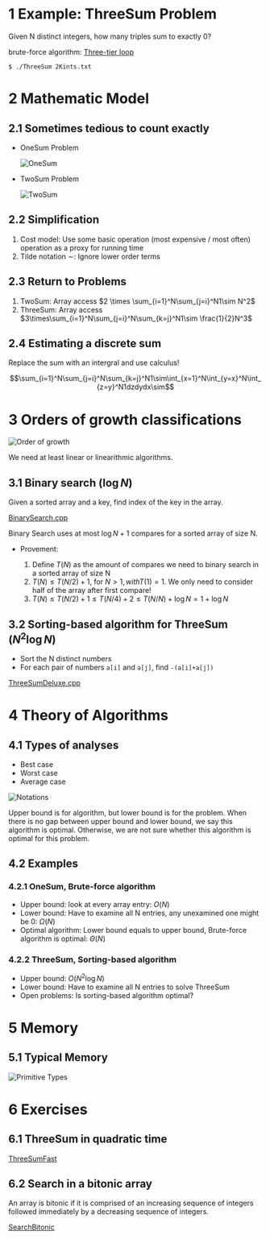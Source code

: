 # 1 Example: ThreeSum Problem
Given N distinct integers, how many triples sum to exactly 0?

brute-force algorithm: [Three-tier loop](Exercises/1.4%20Analysis%20of%20Algorithms/ThreeSum.cpp)
```
$ ./ThreeSum 2Kints.txt
```

# 2 Mathematic Model
## 2.1 Sometimes tedious to count exactly
- OneSum Problem
  
  ![OneSum](Images/OneSum.png)

- TwoSum Problem
  
  ![TwoSum](Images/TwoSum.png)

## 2.2 Simplification
1. Cost model: Use some basic operation (most expensive / most often) operation as a proxy for running time
2. Tilde notation $\sim$: Ignore lower order terms

## 2.3 Return to Problems
1. TwoSum: Array access $2 \times \sum_{i=1}^N\sum_{j=i}^N1\sim N^2$
2. ThreeSum: Array access $3\times\sum_{i=1}^N\sum_{j=i}^N\sum_{k=j}^N1\sim \frac{1}{2}N^3$

## 2.4 Estimating a discrete sum
Replace the sum with an intergral and use calculus!

$$\sum_{i=1}^N\sum_{j=i}^N\sum_{k=j}^N1\sim\int_{x=1}^N\int_{y=x}^N\int_{z=y}^N1dzdydx\sim$$

# 3 Orders of growth classifications

![Order of growth](Images/growthOrder.png)

We need at least linear or linearithmic algorithms.

## 3.1 Binary search ($\log N$)
Given a sorted array and a key, find index of the key in the array.

[BinarySearch.cpp](Exercises/1.4%20Analysis%20of%20Algorithms/BInarySearch.cpp)

Binary Search uses at most $\log N+1$ compares for a sorted array of size N.

- Provement:
  
  1. Define $T(N)$ as the amount of compares we need to binary search in a sorted array of size N
  2. $T(N)\leq T(N/2) + 1,\ \text{for } N>1, with T(1)=1$. We only need to consider half of the array after first compare!
  3. $T(N)\leq T(N/2) + 1\leq T(N/4) + 2\leq T(N/N) + \log N=1+ \log N$

## 3.2 Sorting-based algorithm for ThreeSum ($N^2\log N$)
- Sort the N distinct numbers
- For each pair of numbers `a[i]` and `a[j]`, find `-(a[i]+a[j])`

[ThreeSumDeluxe.cpp](Exercises/1.4%20Analysis%20of%20Algorithms/ThreeSumDeluxe.cpp)

# 4 Theory of Algorithms
## 4.1 Types of analyses
- Best case
- Worst case
- Average case

![Notations](Images/Notations.png)

Upper bound is for algorithm, but lower bound is for the problem. When there is no gap between upper bound and lower bound, we say this algorithm is optimal. Otherwise, we are not sure whether this algorithm is optimal for this problem.
## 4.2 Examples
### 4.2.1 OneSum, Brute-force algorithm
- Upper bound: look at every array entry: $O(N)$
- Lower bound: Have to examine all N entries, any unexamined one might be 0: $\Omega(N)$
- Optimal algorithm: Lower bound equals to upper bound, Brute-force algorithm is optimal: $\Theta(N)$

### 4.2.2 ThreeSum, Sorting-based algorithm
- Upper bound: $O(N^2\log N)$
- Lower bound: Have to examine all N entries to solve ThreeSum
- Open problems: Is sorting-based algorithm optimal?

# 5 Memory
## 5.1 Typical Memory

![Primitive Types](Images/PrimitiveTypes.png)

# 6 Exercises
## 6.1 ThreeSum in quadratic time
[ThreeSumFast](Exercises/1.4%20Analysis%20of%20Algorithms/ThreeSumFast.cpp)

## 6.2 Search in a bitonic array
An array is bitonic if it is comprised of an increasing sequence of integers followed immediately by a decreasing sequence of integers.

[SearchBitonic](Exercises/1.4%20Analysis%20of%20Algorithms/SearchBitonic.cpp)

